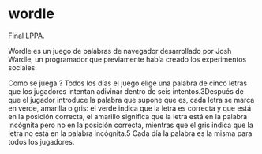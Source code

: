 # wordle

Final LPPA.

Wordle es un juego de palabras de navegador desarrollado por Josh Wardle, un programador que previamente había creado los experimentos sociales.

Como se juega ?
Todos los días el juego elige una palabra de cinco letras que los jugadores intentan adivinar dentro de seis intentos.3​ Después de que el jugador introduce la palabra 
que supone que es, cada letra se marca en verde, amarilla o gris: el verde indica que la letra es correcta y que está en la posición correcta, el amarillo significa que 
la letra está en la palabra incógnita pero no en la posición correcta, mientras que el gris indica que la letra no está en la palabra incógnita.5​ Cada día la palabra es 
la misma para todos los jugadores.
